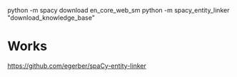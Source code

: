 python -m spacy download en_core_web_sm
python -m spacy_entity_linker "download_knowledge_base"

# Works
https://github.com/egerber/spaCy-entity-linker

# 